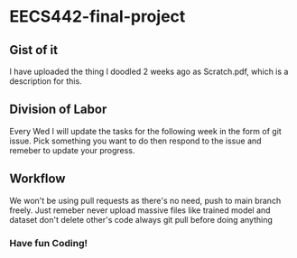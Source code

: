 # EECS442-final-project

## Gist of it
I have uploaded the thing I doodled 2 weeks ago as Scratch.pdf, which is a description for this.

## Division of Labor
Every Wed I will update the tasks for the following week in the form of git issue. Pick something you want to do then respond to the issue and remeber to update your progress.

## Workflow
We won't be using pull requests as there's no need, push to main branch freely. 
Just remeber 
never upload massive files like trained model and dataset 
don't delete other's code
always git pull before doing anything

### Have fun Coding!
